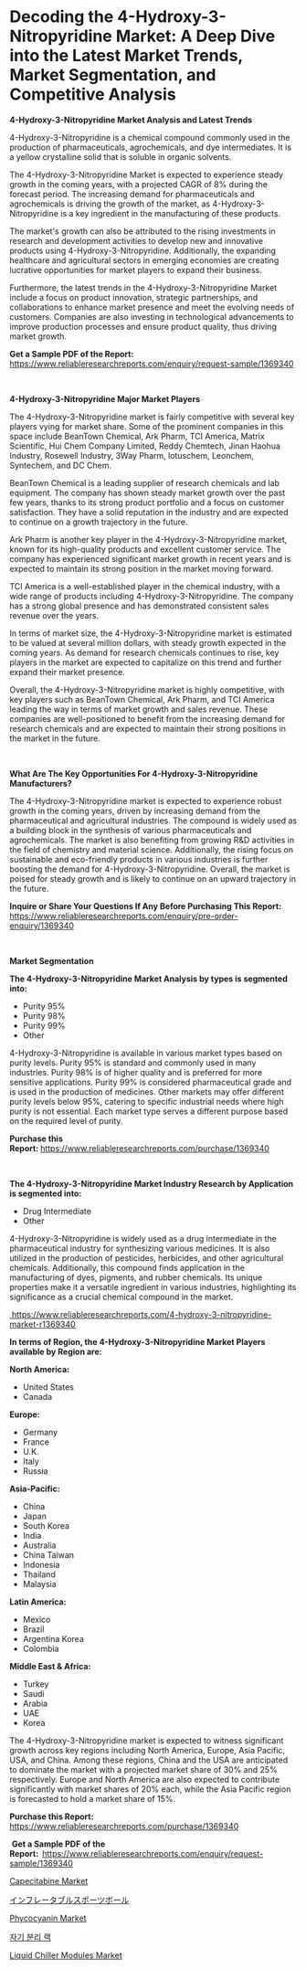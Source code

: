 <p><h1>Decoding the 4-Hydroxy-3-Nitropyridine Market: A Deep Dive into the Latest Market Trends, Market Segmentation, and Competitive Analysis</h1></p><p><strong>4-Hydroxy-3-Nitropyridine Market Analysis and Latest Trends</strong></p>
<p><p>4-Hydroxy-3-Nitropyridine is a chemical compound commonly used in the production of pharmaceuticals, agrochemicals, and dye intermediates. It is a yellow crystalline solid that is soluble in organic solvents.</p><p>The 4-Hydroxy-3-Nitropyridine Market is expected to experience steady growth in the coming years, with a projected CAGR of 8% during the forecast period. The increasing demand for pharmaceuticals and agrochemicals is driving the growth of the market, as 4-Hydroxy-3-Nitropyridine is a key ingredient in the manufacturing of these products.</p><p>The market's growth can also be attributed to the rising investments in research and development activities to develop new and innovative products using 4-Hydroxy-3-Nitropyridine. Additionally, the expanding healthcare and agricultural sectors in emerging economies are creating lucrative opportunities for market players to expand their business.</p><p>Furthermore, the latest trends in the 4-Hydroxy-3-Nitropyridine Market include a focus on product innovation, strategic partnerships, and collaborations to enhance market presence and meet the evolving needs of customers. Companies are also investing in technological advancements to improve production processes and ensure product quality, thus driving market growth.</p></p>
<p><strong>Get a Sample PDF of the Report:&nbsp;</strong> <a href="https://www.reliableresearchreports.com/enquiry/request-sample/1369340">https://www.reliableresearchreports.com/enquiry/request-sample/1369340</a></p>
<p>&nbsp;</p>
<p><strong>4-Hydroxy-3-Nitropyridine Major Market Players</strong></p>
<p><p>The 4-Hydroxy-3-Nitropyridine market is fairly competitive with several key players vying for market share. Some of the prominent companies in this space include BeanTown Chemical, Ark Pharm, TCI America, Matrix Scientific, Hui Chem Company Limited, Reddy Chemtech, Jinan Haohua Industry, Rosewell Industry, 3Way Pharm, lotuschem, Leonchem, Syntechem, and DC Chem.</p><p>BeanTown Chemical is a leading supplier of research chemicals and lab equipment. The company has shown steady market growth over the past few years, thanks to its strong product portfolio and a focus on customer satisfaction. They have a solid reputation in the industry and are expected to continue on a growth trajectory in the future.</p><p>Ark Pharm is another key player in the 4-Hydroxy-3-Nitropyridine market, known for its high-quality products and excellent customer service. The company has experienced significant market growth in recent years and is expected to maintain its strong position in the market moving forward.</p><p>TCI America is a well-established player in the chemical industry, with a wide range of products including 4-Hydroxy-3-Nitropyridine. The company has a strong global presence and has demonstrated consistent sales revenue over the years.</p><p>In terms of market size, the 4-Hydroxy-3-Nitropyridine market is estimated to be valued at several million dollars, with steady growth expected in the coming years. As demand for research chemicals continues to rise, key players in the market are expected to capitalize on this trend and further expand their market presence.</p><p>Overall, the 4-Hydroxy-3-Nitropyridine market is highly competitive, with key players such as BeanTown Chemical, Ark Pharm, and TCI America leading the way in terms of market growth and sales revenue. These companies are well-positioned to benefit from the increasing demand for research chemicals and are expected to maintain their strong positions in the market in the future.</p></p>
<p>&nbsp;</p>
<p><strong>What Are The Key Opportunities For 4-Hydroxy-3-Nitropyridine Manufacturers?</strong></p>
<p><p>The 4-Hydroxy-3-Nitropyridine market is expected to experience robust growth in the coming years, driven by increasing demand from the pharmaceutical and agricultural industries. The compound is widely used as a building block in the synthesis of various pharmaceuticals and agrochemicals. The market is also benefiting from growing R&D activities in the field of chemistry and material science. Additionally, the rising focus on sustainable and eco-friendly products in various industries is further boosting the demand for 4-Hydroxy-3-Nitropyridine. Overall, the market is poised for steady growth and is likely to continue on an upward trajectory in the future.</p></p>
<p><strong>Inquire or Share Your Questions If Any Before Purchasing This Report:</strong> <a href="https://www.reliableresearchreports.com/enquiry/pre-order-enquiry/1369340">https://www.reliableresearchreports.com/enquiry/pre-order-enquiry/1369340</a></p>
<p>&nbsp;</p>
<p><strong>Market Segmentation</strong></p>
<p><strong>The 4-Hydroxy-3-Nitropyridine Market Analysis by types is segmented into:</strong></p>
<p><ul><li>Purity 95%</li><li>Purity 98%</li><li>Purity 99%</li><li>Other</li></ul></p>
<p><p>4-Hydroxy-3-Nitropyridine is available in various market types based on purity levels. Purity 95% is standard and commonly used in many industries. Purity 98% is of higher quality and is preferred for more sensitive applications. Purity 99% is considered pharmaceutical grade and is used in the production of medicines. Other markets may offer different purity levels below 95%, catering to specific industrial needs where high purity is not essential. Each market type serves a different purpose based on the required level of purity.</p></p>
<p><strong>Purchase this Report:&nbsp;</strong><a href="https://www.reliableresearchreports.com/purchase/1369340">https://www.reliableresearchreports.com/purchase/1369340</a></p>
<p>&nbsp;</p>
<p><strong>The 4-Hydroxy-3-Nitropyridine Market Industry Research by Application is segmented into:</strong></p>
<p><ul><li>Drug Intermediate</li><li>Other</li></ul></p>
<p><p>4-Hydroxy-3-Nitropyridine is widely used as a drug intermediate in the pharmaceutical industry for synthesizing various medicines. It is also utilized in the production of pesticides, herbicides, and other agricultural chemicals. Additionally, this compound finds application in the manufacturing of dyes, pigments, and rubber chemicals. Its unique properties make it a versatile ingredient in various industries, highlighting its significance as a crucial chemical compound in the market.</p></p>
<p><a href="https://www.reliableresearchreports.com/4-hydroxy-3-nitropyridine-market-r1369340">&nbsp;https://www.reliableresearchreports.com/4-hydroxy-3-nitropyridine-market-r1369340</a></p>
<p><strong>In terms of Region, the 4-Hydroxy-3-Nitropyridine Market Players available by Region are:</strong></p>
<p>
    <p> <strong> North America: </strong>
        <ul>
            <li>United States</li>
            <li>Canada</li>
        </ul>
        </p> 
    <p> <strong> Europe: </strong>
        <ul>
            <li>Germany</li>
            <li>France</li>
            <li>U.K.</li>
            <li>Italy</li>
            <li>Russia</li>
        </ul>
        </p> 
    <p> <strong> Asia-Pacific: </strong>
        <ul>
            <li>China</li>
            <li>Japan</li>
            <li>South Korea</li>
            <li>India</li>
            <li>Australia</li>
            <li>China Taiwan</li>
            <li>Indonesia</li>
            <li>Thailand</li>
            <li>Malaysia</li>
        </ul>
        </p> 
    <p> <strong> Latin America: </strong>
        <ul>
            <li>Mexico</li>
            <li>Brazil</li>
            <li>Argentina Korea</li>
            <li>Colombia</li>
        </ul>
        </p> 
    <p> <strong> Middle East & Africa: </strong>
        <ul>
            <li>Turkey</li>
            <li>Saudi</li>
            <li>Arabia</li>
            <li>UAE</li>
            <li>Korea</li>
        </ul>
    </p>
    </p>
<p><p>The 4-Hydroxy-3-Nitropyridine market is expected to witness significant growth across key regions including North America, Europe, Asia Pacific, USA, and China. Among these regions, China and the USA are anticipated to dominate the market with a projected market share of 30% and 25% respectively. Europe and North America are also expected to contribute significantly with market shares of 20% each, while the Asia Pacific region is forecasted to hold a market share of 15%.</p></p>
<p><strong>Purchase this Report: </strong><a href="https://www.reliableresearchreports.com/purchase/1369340">https://www.reliableresearchreports.com/purchase/1369340</a></p>
<p>&nbsp;<strong>Get a Sample PDF of the Report:&nbsp;&nbsp;</strong><a href="https://www.reliableresearchreports.com/enquiry/request-sample/1369340">https://www.reliableresearchreports.com/enquiry/request-sample/1369340</a></p>
<p><strong></strong></p>
<p><p><a href="https://github.com/Sherrillcrooksxa8i18ucf2m/Market-Research-Report-List-3/blob/main/capecitabine-market.md">Capecitabine Market</a></p><p><a href="https://medium.com/@frankfurter35566/%E3%82%A4%E3%83%B3%E3%83%95%E3%83%AC%E3%83%BC%E3%82%BF%E3%83%96%E3%83%AB%E3%82%B9%E3%83%9D%E3%83%BC%E3%83%84%E3%83%9C%E3%83%BC%E3%83%AB%E5%B8%82%E5%A0%B4%E5%88%86%E6%9E%90-%E3%81%9D%E3%81%AEcagr-%E5%B8%82%E5%A0%B4%E3%82%BB%E3%82%B0%E3%83%A1%E3%83%B3%E3%83%86%E3%83%BC%E3%82%B7%E3%83%A7%E3%83%B3-%E3%81%8A%E3%82%88%E3%81%B3%E3%82%B0%E3%83%AD%E3%83%BC%E3%83%90%E3%83%AB%E7%94%A3%E6%A5%AD%E6%A6%82%E8%A6%81-541132963f4c">インフレータブルスポーツボール</a></p><p><a href="https://github.com/derrinmiltonellis35gcl/Market-Research-Report-List-3/blob/main/phycocyanin-market.md">Phycocyanin Market</a></p><p><a href="https://medium.com/@kirstenhintz/%EC%9E%90%EC%84%9D-%EB%B6%84%EB%A6%AC-%EB%9E%99-%EC%8B%9C%EC%9E%A5-%EC%9D%B8%EC%82%AC%EC%9D%B4%ED%8A%B8-%EC%8B%9C%EC%9E%A5-%EB%8F%99%ED%96%A5-%EC%84%B1%EC%9E%A5-2024%EB%85%84%EB%B6%80%ED%84%B0-2031%EB%85%84%EA%B9%8C%EC%A7%80-%EC%A0%84%EB%A7%9D-0003de31ccb3">자기 분리 랙</a></p><p><a href="https://issuu.com/reportprime-2/docs/liquid-chiller-modules-market-size-2030.pptx">Liquid Chiller Modules Market</a></p></p>